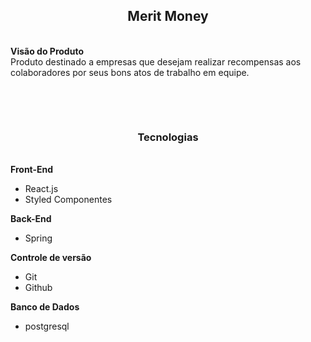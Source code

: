 <h2 style="text-align: center;"><strong>Merit Money</strong></h2>
<p style="text-align: left;"><br /> <strong>Vis&atilde;o do Produto</strong><br /> Produto destinado a empresas que desejam realizar recompensas aos colaboradores por seus bons atos de trabalho em equipe.</p>
<p style="text-align: left;">&nbsp;</p>
<p style="text-align: left;">&nbsp;</p>
<h3 style="text-align: center;"><strong>Tecnologias</strong></h3>
<p style="text-align: left;"><br /><strong>Front-End</strong></p>
<ul>
<li>React.js</li>
<li>Styled Componentes</li>
</ul>
<p><strong>Back-End</strong></p>
<ul>
<li>Spring</li>
</ul>
<p><strong>Controle de vers&atilde;o</strong></p>
<ul>
<li>Git</li>
<li>Github</li>
</ul>
<p><strong>Banco de Dados</strong></p>
<ul>
<li>postgresql</li>
</ul>
